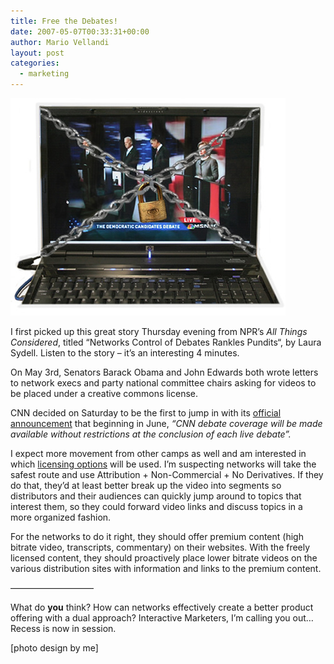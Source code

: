 ```yaml
---
title: Free the Debates!
date: 2007-05-07T00:33:31+00:00
author: Mario Vellandi
layout: post
categories:
  - marketing
---
```

<img src="../images/wp-content/uploads/2008/03/laptoplock.jpg" />

I first picked up this great story Thursday evening from NPR&#8217;s _All Things Considered_, titled &#8220;<a title="href=">Networks Control of Debates Rankles Pundits</a>&#8220;, by Laura Sydell. Listen to the story &#8211; it&#8217;s an interesting 4 minutes.

On May 3rd, Senators Barack Obama and John Edwards both wrote letters to network execs and party national committee chairs asking for videos to be placed under a creative commons license.

CNN decided on Saturday to be the first to jump in with its <a title="CNN article on democratic presidential candidate debate coverage" href="http://www.cnn.com/POLITICS/blogs/politicalticker/2007/05/cnn-presidential-debate-footage.html">official announcement</a> that beginning in June, *&#8220;CNN debate coverage will be made available without restrictions at the conclusion of each live debate&#8221;.*

I expect more movement from other camps as well and am interested in which <a title="Wikipedia article on Creative Commons licenses" href="http://en.wikipedia.org/wiki/Creative_Commons_licenses">licensing options</a> will be used. I&#8217;m suspecting networks will take the safest route and use Attribution + Non-Commercial + No Derivatives. If they do that, they&#8217;d at least better break up the video into segments so distributors and their audiences can quickly jump around to topics that interest them, so they could forward video links and discuss topics in a more organized fashion.

For the networks to do it right, they should offer premium content (high bitrate video, transcripts, commentary) on their websites. With the freely licensed content, they should proactively place lower bitrate videos on the various distribution sites with information and links to the premium content.

&#8212;&#8212;&#8212;&#8212;&#8212;&#8212;&#8212;&#8212;&#8212;&#8211;

What do **you** think? How can networks effectively create a better product offering with a dual approach? Interactive Marketers, I&#8217;m calling you out&#8230;Recess is now in session.

[photo design by me]
